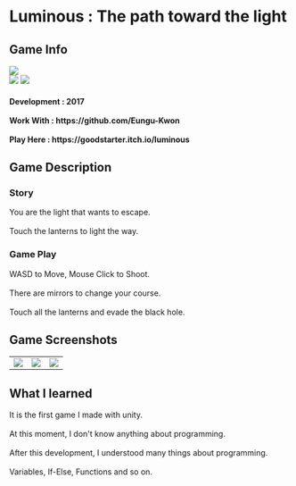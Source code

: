 # Luminous : The path toward the light
  <div>
    <h2> Game Info </h2>
    <img src = "https://img.itch.zone/aW1nLzg4MzQ4NDUucG5n/347x500/5bHEyU.png"><br>
    <img src="https://img.shields.io/badge/Unity-yellow?style=flat-square&logo=Unity&logoColor=FFFFFF"/>
    <img src="https://img.shields.io/badge/Puzzle-purple"/>
    <h4> Development : 2017 <br><br>
    Work With : https://github.com/Eungu-Kwon <br><br>
    Play Here : https://goodstarter.itch.io/luminous
    
  </div>
  <div>
    <h2> Game Description </h2>
    <h3> Story </h3>
     You are the light that wants to escape.<br><br>
    Touch the lanterns to light the way.
    <h3> Game Play </h3>
      WASD to Move, Mouse Click to Shoot.<br><br>
      There are mirrors to change your course.<br><br>
      Touch all the lanterns and evade the black hole.
  </div>
  <div>
    <h2> Game Screenshots </h2>
      <table>
        <td><img src = "https://img.itch.zone/aW1hZ2UvMTUxNTIwNC84ODM2NDg1LnBuZw==/347x500/On%2FEbd.png"></td>
        <td><img src = "https://img.itch.zone/aW1hZ2UvMTUxNTIwNC84ODM2NDg2LnBuZw==/347x500/wi%2Bubc.png"></td>
        <td><img src = "https://img.itch.zone/aW1hZ2UvMTUxNTIwNC84ODM2NDg3LnBuZw==/347x500/E%2B%2B%2FWF.png"></td>
      </table>
  </div>
  <div>
    <h2> What I learned </h2>
    It is the first game I made with unity.<br><br>
    At this moment, I don't know anything about programming.<br><br>
    After this development, I understood many things about programming.<br><br>
    Variables, If-Else, Functions and so on.
  </div>
